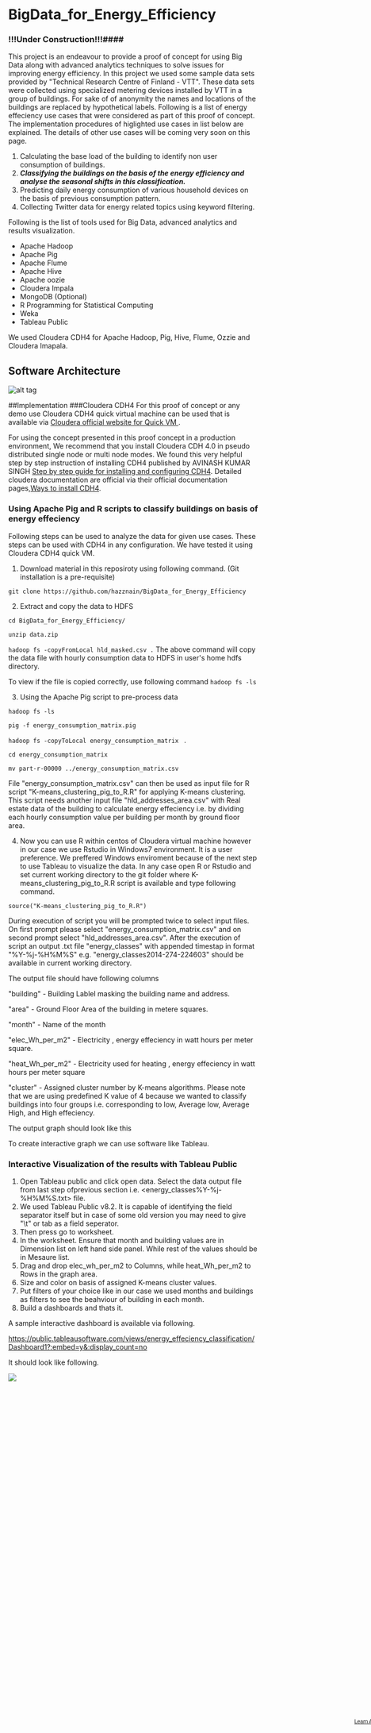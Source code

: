 BigData_for_Energy_Efficiency
=============================
### !!!Under Construction!!!####

This project is an endeavour to provide a proof of concept for using Big Data along with advanced analytics techniques to solve issues for improving energy efficiency. In this project we used some sample data sets provided by "Technical Research Centre of Finland - VTT". These data sets were collected using specialized metering devices installed by VTT in a group of buildings. For sake of of anonymity the names and locations of the buildings are replaced by hypothetical labels. Following is a list of energy effeciency use cases that were considered as part of this proof of concept. The implementation procedures of higlighted use cases in list below are explained. The details of other use cases will be coming very soon on this page.

1. Calculating the base load of the building to identify non user consumption of buildings.
2. **_Classifying the buildings on the basis of the energy efficiency and analyse the seasonal shifts in this classification._** 
3. Predicting daily energy consumption of various household devices on the basis of previous consumption pattern.
4. Collecting Twitter data for energy related topics using keyword filtering. 
</font> 
Following is the list of tools used for Big Data, advanced analytics and results visualization.

* Apache Hadoop
* Apache Pig 
* Apache Flume
* Apache Hive
* Apache oozie
* Cloudera Impala
* MongoDB (Optional)
* R Programming for Statistical Computing
* Weka 
* Tableau Public 

We used Cloudera CDH4 for Apache Hadoop, Pig, Hive, Flume, Ozzie and Cloudera Imapala.

## Software Architecture

![alt tag](https://github.com/hazznain/BigData_for_Energy_Efficiency/blob/master/images/iplatform.png)

##Implementation
###Cloudera CDH4
For this proof of concept or any demo use Cloudera CDH4 quick virtual machine can be used that is available via [Cloudera official website for Quick VM ](http://www.cloudera.com/content/support/en/downloads/quickstart_vms/cdh-4-7-x.html).

For using the concept presented in this proof concept in a production environment, We recommend that you install Cloudera CDH 4.0 in pseudo distributed single node or multi node modes. We found this very helpful step by step instruction of installing CDH4 published by AVINASH KUMAR SINGH [Step by step guide for installing and configuring CDH4](https://docs.google.com/file/d/0Bx6N95pJhrROblJiaEJ0dHpwVmc/edit). Detailed cloudera documentation are official via their official documentation pages,[Ways to install CDH4](http://www.cloudera.com/content/cloudera-content/cloudera-docs/CDH4/4.2.0/CDH4-Installation-Guide/cdh4ig_topic_4_2.html).


###  Using Apache Pig and R scripts to classify buildings on basis of energy effeciency

Following steps can be used to analyze the data for given use cases. These steps can be used with CDH4 in any configuration. We have tested it using Cloudera CDH4 quick VM. 

1. Download material in this reposiroty using following command. (Git installation is a pre-requisite)

`git clone https://github.com/hazznain/BigData_for_Energy_Efficiency`

2. Extract and copy the data to HDFS

`cd BigData_for_Energy_Efficiency/`

`unzip data.zip`

`hadoop fs -copyFromLocal hld_masked.csv .`
The above command will copy the data file with hourly consumption data to HDFS in user's home hdfs directory.

To view if the file is copied correctly, use following command
`hadoop fs -ls`

3. Using the Apache Pig script to pre-process data

`hadoop fs -ls`
 
`pig -f energy_consumption_matrix.pig`

`hadoop fs -copyToLocal energy_consumption_matrix ` .

`cd energy_consumption_matrix`

`mv part-r-00000 ../energy_consumption_matrix.csv`

File "energy_consumption_matrix.csv" can then be used as input file for R script "K-means_clustering_pig_to_R.R" for applying K-means clustering. This script needs another input file "hld_addresses_area.csv" with Real estate data of the building to calculate energy effeciency i.e. by dividing each hourly consumption value per building per month by ground floor area. 

4. Now you can use R within centos of Cloudera virtual machine however in our case we use Rstudio in Windows7 environment. It is a user preference. We preffered Windows enviroment because of the next step to use Tableau to visualize the data. In any case open R or Rstudio and set current working directory to the git folder where K-means_clustering_pig_to_R.R script is available and type following command.

 `source("K-means_clustering_pig_to_R.R")`

During execution of script you will be prompted twice to select input files. On first prompt please select "energy_consumption_matrix.csv" and on second prompt select "hld_addresses_area.csv". After the execution of script an output .txt file "energy_classes" with appended timestap in format "%Y-%j-%H%M%S" e.g. "energy_classes2014-274-224603" should be available in current working directory.

The output file should have following columns 

"building" - Building Lablel masking the building name and address.

"area" - Ground Floor Area of the building in metere squares.

"month"  - Name of the month 

"elec_Wh_per_m2" - Electricity , energy effeciency in watt hours per meter square.

"heat_Wh_per_m2" - Electricity used for heating , energy effeciency in watt hours per meter square

"cluster"  - Assigned cluster number by K-means algorithms. Please note that we are using predefined K value of 4 because we wanted to classify buildings into four groups i.e. corresponding to low, Average low, Average High, and High effeciency.

The output graph should look like this



To create interactive graph we can use software like Tableau.


### Interactive Visualization of the results with Tableau Public 

1. Open Tableau public and click open data. Select the data output file from last step ofprevious section i.e. <energy_classes%Y-%j-%H%M%S.txt> file.
2. We used Tableau Public v8.2. It is capable of identifying the field separator itself but in case of some old version you may need to give "\t" or tab as a field seperator.
3. Then press go to worksheet.
4. In the worksheet. Ensure that month and building values are in Dimension list on left hand side panel. While rest of the values should be in Mesaure list.
5. Drag and drop elec_wh_per_m2 to Columns, while heat_Wh_per_m2 to Rows in the graph area.
6. Size and color on basis of assigned K-means cluster values.
7. Put filters of your choice like in our case we used months and buildings as filters to see the beahviour of building in each month.
8. Build a dashboards and thats it.

A sample interactive dashboard is available via following. 


https://public.tableausoftware.com/views/energy_effeciency_classification/Dashboard1?:embed=y&:display_count=no

It should look like following.

 <frame>
<script type='text/javascript' src='https://public.tableausoftware.com/javascripts/api/viz_v1.js'></script><div class='tableauPlaceholder' style='width: 804px; height: 695px;'><noscript><a href='#'><img alt=' ' src='https:&#47;&#47;public.tableausoftware.com&#47;static&#47;images&#47;en&#47;energy_effeciency_classification&#47;Dashboard1&#47;1_rss.png' style='border: none' /></a></noscript><object class='tableauViz' width='804' height='695' style='display:none;'><param name='host_url' value='https%3A%2F%2Fpublic.tableausoftware.com%2F' /> <param name='site_root' value='' /><param name='name' value='energy_effeciency_classification&#47;Dashboard1' /><param name='tabs' value='yes' /><param name='toolbar' value='yes' /><param name='static_image' value='https:&#47;&#47;public.tableausoftware.com&#47;static&#47;images&#47;en&#47;energy_effeciency_classification&#47;Dashboard1&#47;1.png' /> <param name='animate_transition' value='yes' /><param name='display_static_image' value='yes' /><param name='display_spinner' value='yes' /><param name='display_overlay' value='yes' /><param name='display_count' value='yes' /></object></div><div style='width:804px;height:22px;padding:0px 10px 0px 0px;color:black;font:normal 8pt verdana,helvetica,arial,sans-serif;'><div style='float:right; padding-right:8px;'><a href='http://www.tableausoftware.com/public/about-tableau-products?ref=https://public.tableausoftware.com/views/energy_effeciency_classification/Dashboard1' target='_blank'>Learn About Tableau</a></div></div>
 </frame>
 
 
